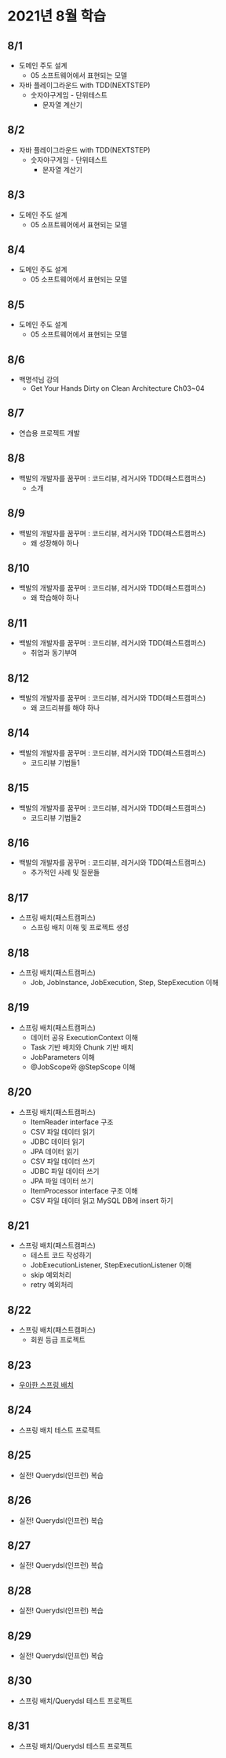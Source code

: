 # 2021년 8월 학습

## 8/1

- 도메인 주도 설계
  - 05 소프트웨어에서 표현되는 모델
- 자바 플레이그라운드 with TDD(NEXTSTEP)
  - 숫자야구게임 - 단위테스트
    - 문자열 계산기

## 8/2

- 자바 플레이그라운드 with TDD(NEXTSTEP)
  - 숫자야구게임 - 단위테스트
    - 문자열 계산기

## 8/3

- 도메인 주도 설계
  - 05 소프트웨어에서 표현되는 모델

## 8/4

- 도메인 주도 설계
  - 05 소프트웨어에서 표현되는 모델

## 8/5

- 도메인 주도 설계
  - 05 소프트웨어에서 표현되는 모델

## 8/6

- 백명석님 강의
  - Get Your Hands Dirty on Clean Architecture Ch03~04

## 8/7

- 연습용 프로젝트 개발

## 8/8

- 백발의 개발자를 꿈꾸며 : 코드리뷰, 레거시와 TDD(패스트캠퍼스)
  - 소개

## 8/9

- 백발의 개발자를 꿈꾸며 : 코드리뷰, 레거시와 TDD(패스트캠퍼스)
  - 왜 성장해야 하나

## 8/10

- 백발의 개발자를 꿈꾸며 : 코드리뷰, 레거시와 TDD(패스트캠퍼스)
  - 왜 학습해야 하나

## 8/11

- 백발의 개발자를 꿈꾸며 : 코드리뷰, 레거시와 TDD(패스트캠퍼스)
  - 취업과 동기부여

## 8/12

- 백발의 개발자를 꿈꾸며 : 코드리뷰, 레거시와 TDD(패스트캠퍼스)
  - 왜 코드리뷰를 해야 하나

## 8/14

- 백발의 개발자를 꿈꾸며 : 코드리뷰, 레거시와 TDD(패스트캠퍼스)
  - 코드리뷰 기법들1

## 8/15

- 백발의 개발자를 꿈꾸며 : 코드리뷰, 레거시와 TDD(패스트캠퍼스)
  - 코드리뷰 기법들2

## 8/16

- 백발의 개발자를 꿈꾸며 : 코드리뷰, 레거시와 TDD(패스트캠퍼스)
  - 추가적인 사례 및 질문들

## 8/17

- 스프링 배치(패스트캠퍼스)
  - 스프링 배치 이해 및 프로젝트 생성

## 8/18

- 스프링 배치(패스트캠퍼스)
  - Job, JobInstance, JobExecution, Step, StepExecution 이해

## 8/19

- 스프링 배치(패스트캠퍼스)
  - 데이터 공유 ExecutionContext 이해
  - Task 기반 배치와 Chunk 기반 배치
  - JobParameters 이해
  - @JobScope와 @StepScope 이해

## 8/20

- 스프링 배치(패스트캠퍼스)
  - ItemReader interface 구조
  - CSV 파일 데이터 읽기
  - JDBC 데이터 읽기
  - JPA 데이터 읽기
  - CSV 파일 데이터 쓰기
  - JDBC 파일 데이터 쓰기
  - JPA 파일 데이터 쓰기
  - ItemProcessor interface 구조 이해
  - CSV 파일 데이터 읽고 MySQL DB에 insert 하기

## 8/21

- 스프링 배치(패스트캠퍼스)
  - 테스트 코드 작성하기
  - JobExecutionListener, StepExecutionListener 이해
  - skip 예외처리
  - retry 예외처리

## 8/22

- 스프링 배치(패스트캠퍼스)
  - 회원 등급 프로젝트

## 8/23

- [우아한 스프링 배치](https://www.youtube.com/watch?v=_nkJkWVH-mo)

## 8/24

- 스프링 배치 테스트 프로젝트

## 8/25

- 실전! Querydsl(인프런) 복습

## 8/26

- 실전! Querydsl(인프런) 복습

## 8/27

- 실전! Querydsl(인프런) 복습

## 8/28

- 실전! Querydsl(인프런) 복습

## 8/29

- 실전! Querydsl(인프런) 복습

## 8/30

- 스프링 배치/Querydsl 테스트 프로젝트

## 8/31

- 스프링 배치/Querydsl 테스트 프로젝트
